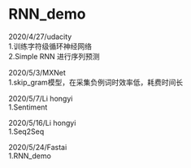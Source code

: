 # RNN_demo  
2020/4/27/udacity              
1.训练字符级循环神经网络  
2.Simple RNN 进行序列预测  

2020/5/3/MXNet              
1.skip_gram模型，在采集负例词时效率低，耗费时间长             

2020/5/7/Li hongyi          
1.Sentiment              

2020/5/16/Li hongyi                 
1.Seq2Seq                 

2020/5/24/Fastai                       
1.RNN_demo                          
